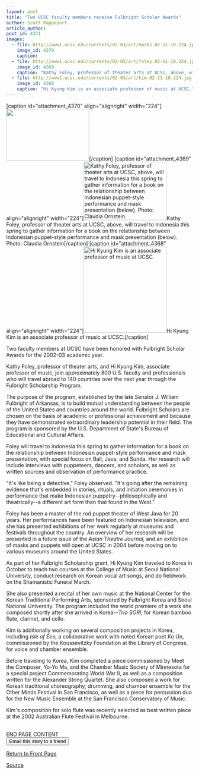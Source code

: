 ```yaml
---
layout: post
title: "Two UCSC faculty members receive Fulbright Scholar Awards"
author: Scott Rappaport
article_author: 
post_id: 4371
images:
  - file: http://www1.ucsc.edu/currents/02-03/art/masks.02-11-18.224.jpg
    image_id: 4370
    caption: 
  - file: http://www1.ucsc.edu/currents/02-03/art/foley.02-11-18.224.jpg
    image_id: 4369
    caption: "Kathy Foley, professor of theater arts at UCSC, above, will travel to Indonesia this spring to gather information for a book on the relationship between Indonesian puppet-style performance and mask presentation (below). Photo: Claudia Ornstein"
  - file: http://www1.ucsc.edu/currents/02-03/art/kim.02-11-18.224.jpg
    image_id: 4368
    caption: "Hi Kyung Kim is an associate professor of music at UCSC."
---
```


[caption id="attachment_4370" align="alignright" width="224"]<a href="http://dev-ucsc-news.pantheonsite.io/wp-content/uploads/2002/11/masks.02-11-18.224.jpg"><img class="size-full wp-image-4370" src="http://dev-ucsc-news.pantheonsite.io/wp-content/uploads/2002/11/masks.02-11-18.224.jpg" alt="" width="224" height="139" /></a>[/caption]
[caption id="attachment_4369" align="alignright" width="224"]<a href="http://dev-ucsc-news.pantheonsite.io/wp-content/uploads/2002/11/foley.02-11-18.224.jpg"><img class="size-full wp-image-4369" src="http://dev-ucsc-news.pantheonsite.io/wp-content/uploads/2002/11/foley.02-11-18.224.jpg" alt="Kathy Foley, professor of theater arts at UCSC, above, will travel to Indonesia this spring to gather information for a book on the relationship between Indonesian puppet-style performance and mask presentation (below). Photo: Claudia Ornstein" width="224" height="157" /></a>Kathy Foley, professor of theater arts at UCSC, above, will travel to Indonesia this spring to gather information for a book on the relationship between Indonesian puppet-style performance and mask presentation (below). Photo: Claudia Ornstein[/caption]
[caption id="attachment_4368" align="alignright" width="224"]<a href="http://dev-ucsc-news.pantheonsite.io/wp-content/uploads/2002/11/kim.02-11-18.224.jpg"><img class="size-full wp-image-4368" src="http://dev-ucsc-news.pantheonsite.io/wp-content/uploads/2002/11/kim.02-11-18.224.jpg" alt="Hi Kyung Kim is an associate professor of music at UCSC." width="224" height="232" /></a>Hi Kyung Kim is an associate professor of music at UCSC.[/caption]
<p>
  Two faculty members at UCSC have been honored with Fulbright Scholar Awards for the 2002-03 academic year.<br>
</p>
<p>
  Kathy Foley, professor of theater arts, and Hi Kyung Kim, associate professor of music, join approximately 800 U.S. faculty and professionals who will travel abroad to 140 countries over the next year through the Fulbright Scholarship Program.
</p>
<p>
  The purpose of the program, established by the late Senator J. William Fulbright of Arkansas, is to build mutual understanding between the people of the United States and countries around the world. Fulbright Scholars are chosen on the basis of academic or professional achievement and because they have demonstrated extraordinary leadership potential in their field. The program is sponsored by the U.S. Department of State's Bureau of Educational and Cultural Affairs.
</p>
<p>
  Foley will travel to Indonesia this spring to gather information for a book on the relationship between Indonesian puppet-style performance and mask presentation, with special focus on Bali, Java, and Sunda. Her research will include interviews with puppeteers, dancers, and scholars, as well as written sources and observation of performance practice.
</p>
<p>
  "It's like being a detective," Foley observed. "It's going after the remaining evidence that's embedded in stories, rituals, and initiation ceremonies in performance that make Indonesian puppetry--philosophically and theatrically--a different art form than that found in the West."
</p>
<p>
  Foley has been a master of the rod puppet theater of West Java for 20 years. Her performances have been featured on Indonesian television, and she has presented exhibitions of her work regularly at museums and festivals throughout the country. An overview of her research will be presented in a future issue of the <i>Asian Theatre Journal,</i> and an exhibition of masks and puppets will open at UCSC in 2004 before moving on to various museums around the United States.
</p>
<p>
  As part of her Fulbright Scholarship grant, Hi Kyung Kim traveled to Korea in October to teach two courses at the College of Music at Seoul National University, conduct research on Korean vocal art songs, and do fieldwork on the Shamanistic Funeral March.
</p>
<p>
  She also presented a recital of her own music at the National Center for the Korean Traditional Performing Arts, sponsored by Fulbright Korea and Seoul National University. The program included the world premiere of a work she composed shortly after she arrived in Korea--<i>Trio SORI,</i> for Korean bamboo flute, clarinet, and cello.
</p>
<p>
  Kim is additionally working on several composition projects in Korea, including <i>Isle of Eeo,</i> a collaborative work with noted Korean poet Ko Un, commissioned by the Koussevitzky Foundation at the Library of Congress, for voice and chamber ensemble.
</p>
<p>
  Before traveling to Korea, Kim completed a piece commissioned by Meet the Composer, Yo-Yo Ma, and the Chamber Music Society of Minnesota for a special project Commemorating World War II, as well as a composition written for the Alexander String Quartet. She also composed a work for Korean traditional choreography, drumming, and chamber ensemble for the Other Minds Festival in San Francisco, as well as a piece for percussion duo for the New Music Ensemble at the San Francisco Conservatory of Music.
</p>
<p>
  Kim's composition for solo flute was recently selected as best written piece at the 2002 Australian Flute Festival in Melbourne.<br>
</p>
<p>
  <br>
  END PAGE CONTENT<br>
  <input name="t1" size="-1" type="hidden"> <input name="SUBMIT" type="submit" value="Email this story to a friend">
</p>
<p>
  <a href="http://currents.ucsc.edu/">Return to Front Page</a>
</p>
<p><a href="http://www1.ucsc.edu/currents/02-03/11-18/fulbrights.html" title="Permalink to fulbrights">Source</a></p>
